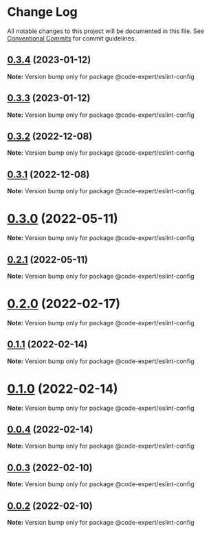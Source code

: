 # Change Log

All notable changes to this project will be documented in this file.
See [Conventional Commits](https://conventionalcommits.org) for commit guidelines.

## [0.3.4](https://github.com/CodeExpertETH/configs/compare/@code-expert/eslint-config@0.3.3...@code-expert/eslint-config@0.3.4) (2023-01-12)

**Note:** Version bump only for package @code-expert/eslint-config

## [0.3.3](https://github.com/CodeExpertETH/configs/compare/@code-expert/eslint-config@0.3.2...@code-expert/eslint-config@0.3.3) (2023-01-12)

**Note:** Version bump only for package @code-expert/eslint-config

## [0.3.2](https://github.com/CodeExpertETH/configs/compare/@code-expert/eslint-config@0.3.1...@code-expert/eslint-config@0.3.2) (2022-12-08)

**Note:** Version bump only for package @code-expert/eslint-config

## [0.3.1](https://github.com/CodeExpertETH/configs/compare/@code-expert/eslint-config@0.3.0...@code-expert/eslint-config@0.3.1) (2022-12-08)

**Note:** Version bump only for package @code-expert/eslint-config

# [0.3.0](https://github.com/CodeExpertETH/configs/compare/@code-expert/eslint-config@0.2.0...@code-expert/eslint-config@0.3.0) (2022-05-11)

**Note:** Version bump only for package @code-expert/eslint-config

## [0.2.1](https://github.com/CodeExpertETH/configs/compare/@code-expert/eslint-config@0.2.0...@code-expert/eslint-config@0.2.1) (2022-05-11)

**Note:** Version bump only for package @code-expert/eslint-config

# [0.2.0](https://github.com/CodeExpertETH/configs/compare/@code-expert/eslint-config@0.1.1...@code-expert/eslint-config@0.2.0) (2022-02-17)

**Note:** Version bump only for package @code-expert/eslint-config

## [0.1.1](https://github.com/CodeExpertETH/configs/compare/@code-expert/eslint-config@0.1.0...@code-expert/eslint-config@0.1.1) (2022-02-14)

**Note:** Version bump only for package @code-expert/eslint-config

# [0.1.0](https://github.com/CodeExpertETH/configs/compare/@code-expert/eslint-config@0.0.4...@code-expert/eslint-config@0.1.0) (2022-02-14)

**Note:** Version bump only for package @code-expert/eslint-config

## [0.0.4](https://github.com/CodeExpertETH/configs/compare/@code-expert/eslint-config@0.0.3...@code-expert/eslint-config@0.0.4) (2022-02-14)

**Note:** Version bump only for package @code-expert/eslint-config

## [0.0.3](https://github.com/CodeExpertETH/configs/compare/@code-expert/eslint-config@0.0.2...@code-expert/eslint-config@0.0.3) (2022-02-10)

**Note:** Version bump only for package @code-expert/eslint-config

## [0.0.2](https://github.com/CodeExpertETH/configs/compare/@code-expert/eslint-config@0.2.1...@code-expert/eslint-config@0.0.2) (2022-02-10)

**Note:** Version bump only for package @code-expert/eslint-config
